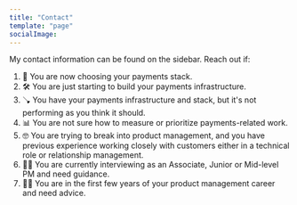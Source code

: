 ```yaml
---
title: "Contact"
template: "page"
socialImage:
---
```


My contact information can be found on the sidebar. Reach out if:
1. 🤔 You are now choosing your payments stack.
2. 🛠️ You are just starting to build your payments infrastructure.
3. 🪠 You have your payments infrastructure and stack, but it's not performing as you think it should.
4. 📊 You are not sure how to measure or prioritize payments-related work.
5. 🤓 You are trying to break into product management, and you have previous experience working closely with customers either in a technical role or relationship management.
6. 👨‍🏫 You are currently interviewing as an Associate, Junior or Mid-level PM and need guidance.
7. 😵‍💫 You are in the first few years of your product management career and need advice.
